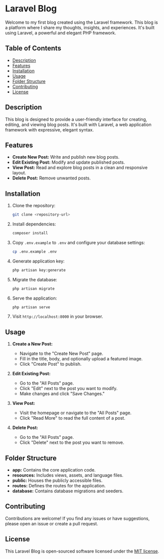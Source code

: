 # Laravel Blog

Welcome to my first blog created using the Laravel framework. This blog is a platform where I share my thoughts, insights, and experiences. It's built using Laravel, a powerful and elegant PHP framework.

## Table of Contents

- [Description](#description)
- [Features](#features)
- [Installation](#installation)
- [Usage](#usage)
- [Folder Structure](#folder-structure)
- [Contributing](#contributing)
- [License](#license)

## Description

This blog is designed to provide a user-friendly interface for creating, editing, and viewing blog posts. It's built with Laravel, a web application framework with expressive, elegant syntax.

## Features

- **Create New Post:** Write and publish new blog posts.
- **Edit Existing Post:** Modify and update published posts.
- **View Post:** Read and explore blog posts in a clean and responsive layout.
- **Delete Post:** Remove unwanted posts.

## Installation

1. Clone the repository:

    ```bash
    git clone <repository-url>
    ```

2. Install dependencies:

    ```bash
    composer install
    ```

3. Copy `.env.example` to `.env` and configure your database settings:

    ```bash
    cp .env.example .env
    ```

4. Generate application key:

    ```bash
    php artisan key:generate
    ```

5. Migrate the database:

    ```bash
    php artisan migrate
    ```

6. Serve the application:

    ```bash
    php artisan serve
    ```

7. Visit `http://localhost:8000` in your browser.

## Usage

1. **Create a New Post:**
    - Navigate to the "Create New Post" page.
    - Fill in the title, body, and optionally upload a featured image.
    - Click "Create Post" to publish.

2. **Edit Existing Post:**
    - Go to the "All Posts" page.
    - Click "Edit" next to the post you want to modify.
    - Make changes and click "Save Changes."

3. **View Post:**
    - Visit the homepage or navigate to the "All Posts" page.
    - Click "Read More" to read the full content of a post.

4. **Delete Post:**
    - Go to the "All Posts" page.
    - Click "Delete" next to the post you want to remove.

## Folder Structure

- **app:** Contains the core application code.
- **resources:** Includes views, assets, and language files.
- **public:** Houses the publicly accessible files.
- **routes:** Defines the routes for the application.
- **database:** Contains database migrations and seeders.

## Contributing

Contributions are welcome! If you find any issues or have suggestions, please open an issue or create a pull request.

## License

This Laravel Blog is open-sourced software licensed under the [MIT license](LICENSE).
